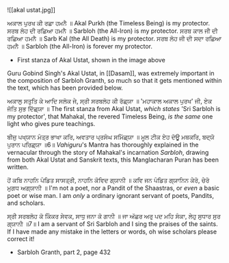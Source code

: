 ![[akal ustat.jpg]]

ਅਕਾਲ ਪੁਰਖ ਕੀ ਰਛਾ ਹਮਨੈ ॥ Akal Purkh (the Timeless Being) is my protector.
ਸਰਬ ਲੋਹ ਦੀ ਰਛਿਆ ਹਮਨੈ ॥ Sarbloh (the All-Iron) is my protector.
ਸਰਬ ਕਾਲ ਜੀ ਦੀ ਰਛਿਆ ਹਮਨੈ ॥ Sarb Kal (the All Death) is my protector.
ਸਰਬ ਲੋਹ ਜੀ ਦੀ ਸਦਾ ਰਛਿਆ ਹਮਨੈ ॥ Sarbloh (the All-Iron) is forever my protector.

- First stanza of Akal Ustat, shown in the image above

Guru Gobind Singh's Akal Ustat, in [[Dasam]], was extremely important in the composition of Sarbloh Granth, so much so that it gets mentioned within the text, which has been provided below.


ਅਕਾਲੁ ਸਤੁਤਿ ਕੇ ਆਦਿ ਸਲੋਕ ਜੇ, ਸ੍ਰੀ ਸਰਬਲੋਹ ਕੀ ਰੱਛ੍ਯਾ ॥ 'ਮਹਾਕਾਲ ਅਕਾਲ ਪੁਰਖ' ਜੀ, ਏਕ ਜੋਤਿ ਸੁਭ ਦਿੱਛ੍ਯਾ ॥
The first stanza from Akal Ustat, *which states* 'Sri Sarbloh is my protector', that Mahakal, the revered Timeless Being, *is the same* one light who gives pure teachings.

ਬੀਜੁ ਪਖ੍ਯਾਨ ਮੰਤ੍ਰ ਭਾਖਾ ਕਰਿ, ਅਵਤਾਰ ਪ੍ਰਸੰਘ ਸਮਿੱਛ੍ਯਾ ॥ ਮੂਲ ਟੀਕ ਏਹ ਦੋਊ ਮਥਕਰਿ, ਬਦ੍ਯੋ ਪੁਰਾਨ ਪਰਿਛ੍ਯਾ ॥6॥
*Vahiguru*'s Mantra has thoroughly explained in the vernacular through the story of Mahakal's incarnation *Sarbloh*, drawing from both Akal Ustat and Sanskrit texts, this Manglacharan Puran has been written.

ਹੋਂ ਕਬਿ ਨਾਹਨਿ ਪੰਡਿਤ ਸਾਸਤ੍ਰੀ, ਨਾਹਨਿ ਕੋਵਿਦ ਗ੍ਯਾਨੀ ॥ ਕਵਿ ਜਨ ਪੰਡਿਤ ਗ੍ਯਾਨਿਨ ਕੇਰੋ, ਚੇਰੋ ਮੁਗਧ ਅਗ੍ਯਾਨੀ ॥
I'm not a poet, nor a Pandit of the Shaastras, or *even* a basic poet or wise man. I am *only* a ordinary ignorant servant of poets, Pandits, and scholars.

ਸ੍ਰੀ ਸਰਬਲੋਹ ਕੋ ਕਿੰਕਰ ਸੇਵਕ, ਸਾਧੁ ਜਨਾ ਕੋ ਗਾਨੀ ॥ ਜਾ ਅੱਛਰ ਅਰੁ ਪਦ ਮਹਿ ਸੰਕਾ, ਲੇਹੁ ਸੁਧਾਰ ਸੁਰ ਗ੍ਯਾਨੀ ॥7॥
I am a servant of Sri Sarbloh and I sing the praises of the saints. If I have made any mistake in the letters or words, oh wise scholars please correct it!

- Sarbloh Granth, part 2, page 432